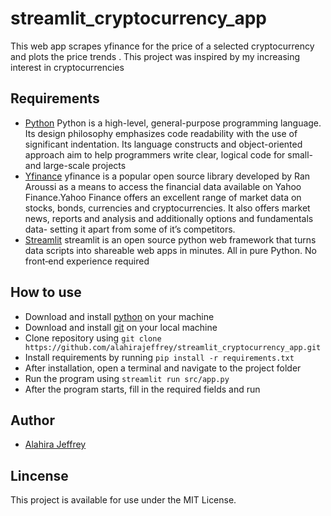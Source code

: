 # streamlit_cryptocurrency_app

This web app scrapes yfinance for the price of a selected cryptocurrency and plots the price trends . This project was inspired by my increasing interest in cryptocurrencies

## Requirements
- [Python](https://www.python.org/) Python is a high-level, general-purpose programming language. Its design philosophy emphasizes code readability with the use of significant indentation. Its language constructs and object-oriented approach aim to help programmers write clear, logical code for small- and large-scale projects 
- [Yfinance](https://pypi.org/project/yfinance/) yfinance is a popular open source library developed by Ran Aroussi as a means to access the financial data available on Yahoo Finance.Yahoo Finance offers an excellent range of market data on stocks, bonds, currencies and cryptocurrencies. It also offers market news, reports and analysis and additionally options and fundamentals data- setting it apart from some of it’s competitors.
- [Streamlit](https://streamlit.io/) streamlit is an open source python web framework that turns data scripts into shareable web apps in minutes. All in pure Python. No front‑end experience required

## How to use
- Download and install [python](https://www.python.org/) on your machine
- Download and install [git](https://git-scm.com/downloads) on your local machine
- Clone repository using `git clone https://github.com/alahirajeffrey/streamlit_cryptocurrency_app.git`
- Install requirements by running `pip install -r requirements.txt`
- After installation, open a terminal and navigate to the project folder
- Run the program using `streamlit run src/app.py`
- After the program starts, fill in the required fields and run

## Author
* [Alahira Jeffrey](https://github.com/alahirajeffrey)

## Lincense
This project is available for use under the MIT License.
